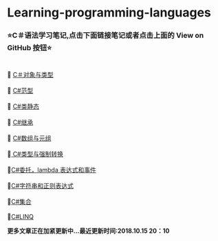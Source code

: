 # Learning-programming-languages
### :star:C＃语法学习笔记,点击下面链接笔记或者点击上面的 View on GitHub 按钮:star:<br><br>
:ledger: [C＃对象与类型](https://github.com/Lumnca/C-/blob/master/%E7%B1%BB%E5%9E%8B%E4%B8%8E%E5%AF%B9%E8%B1%A1.md)<br><br>
:ledger: [C#范型](https://github.com/Lumnca/C-/blob/master/%E8%8C%83%E5%9E%8B.md)<br><br>
:ledger: [C#类静态](https://github.com/Lumnca/StudyLanguage/blob/master/C%23%E7%B1%BB%E7%9A%84%E9%9D%99%E6%80%81.md)<br><br>
:ledger: [C#继承](https://github.com/Lumnca/StudyLanguage/blob/master/%E7%BB%A7%E6%89%BF.md)<br><br>
:ledger: [C#数组与元组](https://github.com/Lumnca/StudyLanguage/blob/master/%E6%95%B0%E7%BB%84%E4%B8%8E%E5%85%83%E7%BB%84.md)<br><br>
:ledger:[ C#类型与强制转换](https://github.com/Lumnca/StudyLanguage/blob/master/%E8%BF%90%E7%AE%97%E7%AC%A6%E5%92%8C%E7%B1%BB%E5%9E%8B%E5%BC%BA%E5%88%B6%E8%BD%AC%E6%8D%A2.md)<br><br>
:ledger:[C#委托，lambda 表达式和事件](https://github.com/Lumnca/StudyLanguage/blob/master/%E5%A7%94%E6%89%98lambda%E8%A1%A8%E8%BE%BE%E5%BC%8F%E5%92%8C%E4%BA%8B%E4%BB%B6.md)
<br><br>
:ledger:[C#字符串和正则表达式](https://github.com/Lumnca/StudyLanguage/blob/master/%E5%AD%97%E7%AC%A6%E4%B8%B2%E5%92%8C%E6%AD%A3%E5%88%99%E8%A1%A8%E8%BE%BE%E5%BC%8F.md)
<br><br>
:ledger:[C#集合](https://github.com/Lumnca/StudyLanguage/blob/master/%E9%9B%86%E5%90%88.md)
<br><br>
:ledger:[C#LINQ](https://github.com/Lumnca/StudyLanguage/blob/master/C%23LINQ.md)


<b>更多文章正在加紧更新中...最近更新时间:2018.10.15 20：10 <b>
